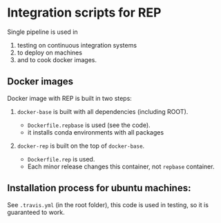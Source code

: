 # Integration scripts for REP

Single pipeline is used in
 
1. testing on continuous integration systems
2. to deploy on machines 
3. and to cook docker images.

## Docker images

Docker image with REP is built in two steps: 

1. `docker-base` is built with all dependencies (including ROOT).
    - `Dockerfile.repbase` is used (see the code).
    - it installs conda environments with all packages
 
2. `docker-rep` is built on the top of `docker-base`.
    - `Dockerfile.rep` is used.
    - Each minor release changes this container, not `repbase` container.
    
## Installation process for ubuntu machines:

See `.travis.yml` (in the root folder), this code is used in testing, so it is guaranteed to work.